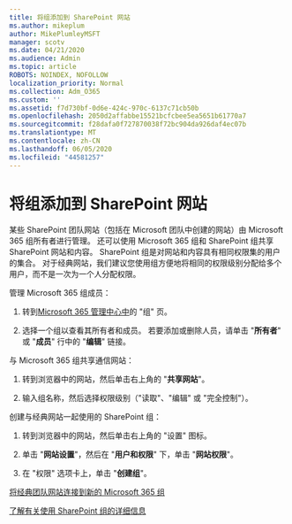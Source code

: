 ```yaml
---
title: 将组添加到 SharePoint 网站
ms.author: mikeplum
author: MikePlumleyMSFT
manager: scotv
ms.date: 04/21/2020
ms.audience: Admin
ms.topic: article
ROBOTS: NOINDEX, NOFOLLOW
localization_priority: Normal
ms.collection: Adm_O365
ms.custom: ''
ms.assetid: f7d730bf-0d6e-424c-970c-6137c71cb50b
ms.openlocfilehash: 2050d2affabbe15521bcfcbee5ea5651b61770a7
ms.sourcegitcommit: f28dafa0f727870038f72bc904da926daf4ec07b
ms.translationtype: MT
ms.contentlocale: zh-CN
ms.lasthandoff: 06/05/2020
ms.locfileid: "44581257"
---
```

# <a name="add-a-group-to-a-sharepoint-site"></a>将组添加到 SharePoint 网站

某些 SharePoint 团队网站（包括在 Microsoft 团队中创建的网站）由 Microsoft 365 组所有者进行管理。 还可以使用 Microsoft 365 组和 SharePoint 组共享 SharePoint 网站和内容。 SharePoint 组是对网站和内容具有相同权限集的用户的集合。 对于经典网站，我们建议您使用组方便地将相同的权限级别分配给多个用户，而不是一次为一个人分配权限。
  
管理 Microsoft 365 组成员：
  
1. 转到[Microsoft 365 管理中心中](https://portal.office.com/adminportal/home#/groups)的 "组" 页。
    
2. 选择一个组以查看其所有者和成员。 若要添加或删除人员，请单击 "**所有者**" 或 "**成员**" 行中的 "**编辑**" 链接。 
    
与 Microsoft 365 组共享通信网站：
  
1. 转到浏览器中的网站，然后单击右上角的 "**共享网站**"。 
    
2. 输入组名称，然后选择权限级别（"读取"、"编辑" 或 "完全控制"）。
    
创建与经典网站一起使用的 SharePoint 组：
  
1. 转到浏览器中的网站，然后单击右上角的 "设置" 图标。
    
2. 单击 "**网站设置**"，然后在 "**用户和权限**" 下，单击 "**网站权限**"。
    
3. 在 "权限" 选项卡上，单击 "**创建组**"。
    
[将经典团队网站连接到新的 Microsoft 365 组](https://go.microsoft.com/fwlink/?linkid=2008654)
  
[了解有关使用 SharePoint 组的详细信息](https://go.microsoft.com/fwlink/?linkid=874658)
  

